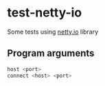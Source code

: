 # test-netty-io

Some tests using [netty.io](https://netty.io) library

## Program arguments

```bash
host <port>
connect <host> <port>
```